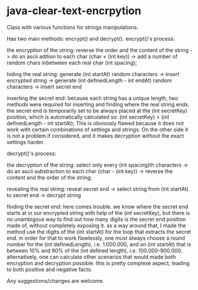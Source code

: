 # java-clear-text-encrpytion

Class with various functions for strings manipulations.

Has two main methods: encrypt() and decrypt().
encrypt()'s process:

  the encryption of the string:
    reverse the order and the content of the string -> do an ascii adition to each char (char + (int key))
    -> add a number of random chars inbetween each real char (int spacing);
    
  hiding the real string:
    generate (int startAt) random characters -> insert encrypted string -> generate (int definedLength - int endAt) random characters
    -> insert secret end
    
  inserting the secret end:
    because each string has a unique length, two methods were required for inserting and finding where the real string ends.
    the secret end is temporarily set to be always placed at the (int secretKey) position, which is automatically calculated so:
      (int secretKey) = (int definedLength - int startAt);
    This is obviously flawed because it does not work with certain combinations of settings and strings.
    On the other side it is not a problem if considered, and it makes decryption without the exact settings harder.
  
decrypt()'s process:

  the decryption of the string:
    select only every (int spacing)th characters -> do an ascii substraction to each char (char - (int key))
    -> reverse the content and the order of the string;
    
  revealing the real string:
    reveal secret end -> select string from (int startAt) to secret end -> decrypt string
    
  finding the secret end:
    here comes trouble. we know where the secret end starts at in our encrypted string with help of the (int secretKey), 
    but there is no unambigous way to find out how many digits is the secret end position made of, without completely exposing it.
    as a way around that, I made the method use the digits of the (int startAt) for the loop that extracts the secret end.
    in order for that to work flawlessly, one must always choose a round number for the (int definedLength), i.e. 1.000.000,
    and an (int startAt) that is between 10% and 90% of the (int defined length), i.e. 100.000-900.000.
    alternatively, one can calculate other scenarios that would made both encryption and decryption possible.
    this is pretty complexe aspect, leading to both positive and negative facts.
    
Any suggestions/changes are welcome.
